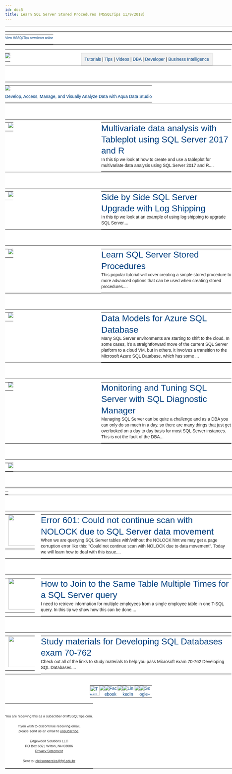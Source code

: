 ```yaml
---
id: doc5
title: Learn SQL Server Stored Procedures (MSSQLTips 11/9/2018)
---
```



<tbody><tr style="vertical-align:top;text-align:left;padding:0" align="left">
<td style="word-break:break-word;border-collapse:collapse!important;vertical-align:top;text-align:center;color:#222222;font-family:Helvetica,Arial,sans-serif;font-weight:normal;line-height:19px;font-size:14px;margin:0;padding:0" valign="top" align="center">
<center style="width:100%;min-width:745px">
<table style="border-spacing:0;border-collapse:collapse;vertical-align:top;text-align:inherit;width:745px;margin:0 auto;padding:0;background:#ffffff" bgcolor="#ffffff">
<tbody><tr style="vertical-align:top;text-align:left;padding:0" align="left">
<td style="word-break:break-word;border-collapse:collapse!important;vertical-align:top;text-align:left;color:#222222;font-family:Helvetica,Arial,sans-serif;font-weight:normal;line-height:19px;font-size:14px;margin:0;padding:0" valign="top" align="left">
<table style="border-spacing:0;border-collapse:collapse;vertical-align:top;text-align:left;width:100%;display:block;background:white;padding:0px" bgcolor="white">
<tbody><tr style="vertical-align:top;text-align:left;padding:0" align="left">
<td style="word-break:break-word;border-collapse:collapse!important;vertical-align:top;text-align:left;color:#222222;font-family:Helvetica,Arial,sans-serif;font-weight:normal;line-height:19px;font-size:14px;margin:0;padding:10px 0px 0px" valign="top" align="left">
<table style="border-spacing:0;border-collapse:collapse;vertical-align:top;text-align:left;width:745px;margin:0 auto;padding:0">
<tbody><tr style="vertical-align:top;text-align:left;padding:0" align="left">
<td style="text-align:center;word-break:break-word;border-collapse:collapse!important;vertical-align:top;color:#222222;font-family:Helvetica,Arial,sans-serif;font-weight:normal;line-height:19px;font-size:14px;margin:0;padding:0px 0px 10px" valign="top" align="center">
<small style="font-size:10px"><a href="https://www.mssqltips.com/tc.asp?n=3773&amp;u=184094&amp;l=https://www.mssqltips.com/newsletterarchive.asp?id=3773" style="color:#004080;text-decoration:none" target="_blank" data-saferedirecturl="https://www.google.com/url?hl=pt-BR&amp;q=https://www.mssqltips.com/tc.asp?n%3D3773%26u%3D184094%26l%3Dhttps://www.mssqltips.com/newsletterarchive.asp?id%3D3773&amp;source=gmail&amp;ust=1571154580897000&amp;usg=AFQjCNGk2LigSJ32hB-tZheUF0jvnqXSXg">View MSSQLTips newsletter online</a></small>
</td>
<td style="word-break:break-word;border-collapse:collapse!important;vertical-align:top;text-align:left;width:0px;color:#222222;font-family:Helvetica,Arial,sans-serif;font-weight:normal;line-height:19px;font-size:14px;margin:0;padding:0" valign="top" align="left"></td>
</tr>
</tbody></table>
</td>
</tr>
</tbody></table>
<table style="border-spacing:0;border-collapse:collapse;vertical-align:top;text-align:left;width:100%;display:block;background:white;padding:0px" bgcolor="white">
<tbody><tr style="vertical-align:top;text-align:left;padding:0" align="left">
<td style="word-break:break-word;border-collapse:collapse!important;vertical-align:top;text-align:left;color:#222222;font-family:Helvetica,Arial,sans-serif;font-weight:normal;line-height:19px;font-size:14px;margin:0;padding:10px 20px 0px 0px" valign="top" align="left">
<table style="border-spacing:0;border-collapse:collapse;vertical-align:top;text-align:left;width:225px;margin:0 auto;padding:0">
<tbody><tr style="vertical-align:top;text-align:left;padding:0" align="left">
<td style="word-break:break-word;border-collapse:collapse!important;vertical-align:top;text-align:left;color:#222222;font-family:Helvetica,Arial,sans-serif;font-weight:normal;line-height:19px;font-size:14px;margin:0;padding:0px 0px 10px" valign="top" align="left">
<a href="https://www.mssqltips.com/tc.asp?n=3773&amp;u=184094&amp;l=https://www.mssqltips.com" style="color:#004080;text-decoration:none" target="_blank" data-saferedirecturl="https://www.google.com/url?hl=pt-BR&amp;q=https://www.mssqltips.com/tc.asp?n%3D3773%26u%3D184094%26l%3Dhttps://www.mssqltips.com&amp;source=gmail&amp;ust=1571154580897000&amp;usg=AFQjCNF-8nRVkeGCjCJJJuNxDP25NHtYvg"><img src="https://ci6.googleusercontent.com/proxy/DT-YEvyEEyGy-4XS_12jRVo8a6oru9WvdMvbdVI9w68CraXwkyMlt0CAamzdQDhw28Z68fRF2ajWnP9gN3IG0EVc5s3zLP8I_TU=s0-d-e1-ft#https://www.mssqltips.com/images/poweredbyMSSQLTips.png" style="outline:none;text-decoration:none;width:auto;max-width:100%;clear:both;display:block;border:none"></a>
</td>
<td style="word-break:break-word;border-collapse:collapse!important;vertical-align:top;text-align:left;width:0px;color:#222222;font-family:Helvetica,Arial,sans-serif;font-weight:normal;line-height:19px;font-size:14px;margin:0;padding:0" valign="top" align="left"></td>
</tr>
</tbody></table>
</td>
<td style="word-break:break-word;border-collapse:collapse!important;vertical-align:top;text-align:left;color:#222222;font-family:Helvetica,Arial,sans-serif;font-weight:normal;line-height:19px;font-size:14px;margin:0;padding:10px 0px 0px" valign="top" align="left">
<table style="border-spacing:0;border-collapse:collapse;vertical-align:top;text-align:left;width:485px;margin:0 auto;padding:0">
<tbody><tr style="vertical-align:top;text-align:left;padding:0" align="left">
<td style="word-break:break-word;border-collapse:collapse!important;vertical-align:top;text-align:center;color:#222222;font-family:Helvetica,Arial,sans-serif;font-weight:normal;line-height:19px;font-size:14px;background:#f2f2f2;margin:0;padding:10px;border:1px solid #d9d9d9" valign="top" bgcolor="#f2f2f2" align="center">
<a href="https://www.mssqltips.com/tc.asp?n=3773&amp;u=184094&amp;l=https://www.mssqltips.com/sql-server-tutorials/" style="color:#004080;text-decoration:none" target="_blank" data-saferedirecturl="https://www.google.com/url?hl=pt-BR&amp;q=https://www.mssqltips.com/tc.asp?n%3D3773%26u%3D184094%26l%3Dhttps://www.mssqltips.com/sql-server-tutorials/&amp;source=gmail&amp;ust=1571154580897000&amp;usg=AFQjCNF9pEarQFuAqLvgAag7dFXMOcPJyg">Tutorials</a>
| <a href="https://www.mssqltips.com/tc.asp?n=3773&amp;u=184094&amp;l=https://www.mssqltips.com/sql-server-categories/" style="color:#004080;text-decoration:none" target="_blank" data-saferedirecturl="https://www.google.com/url?hl=pt-BR&amp;q=https://www.mssqltips.com/tc.asp?n%3D3773%26u%3D184094%26l%3Dhttps://www.mssqltips.com/sql-server-categories/&amp;source=gmail&amp;ust=1571154580897000&amp;usg=AFQjCNHfWSRwLXzm4yQKR-IjfLHJT4S8MA">Tips</a>
| <a href="https://www.mssqltips.com/tc.asp?n=3773&amp;u=184094&amp;l=https://www.mssqltips.com/sql-server-webcasts/" style="color:#004080;text-decoration:none" target="_blank" data-saferedirecturl="https://www.google.com/url?hl=pt-BR&amp;q=https://www.mssqltips.com/tc.asp?n%3D3773%26u%3D184094%26l%3Dhttps://www.mssqltips.com/sql-server-webcasts/&amp;source=gmail&amp;ust=1571154580897000&amp;usg=AFQjCNGFZyMA4ZbDfpZk8WcbRLuXHo66Pw">Videos</a>
| <a href="https://www.mssqltips.com/tc.asp?n=3773&amp;u=184094&amp;l=https://www.mssqltips.com/sql-server-dba-resources/" style="color:#004080;text-decoration:none" target="_blank" data-saferedirecturl="https://www.google.com/url?hl=pt-BR&amp;q=https://www.mssqltips.com/tc.asp?n%3D3773%26u%3D184094%26l%3Dhttps://www.mssqltips.com/sql-server-dba-resources/&amp;source=gmail&amp;ust=1571154580897000&amp;usg=AFQjCNFWS89eU3qCSMixPnDmDuyST_1G0g">DBA</a>
| <a href="https://www.mssqltips.com/tc.asp?n=3773&amp;u=184094&amp;l=https://www.mssqltips.com/sql-server-developer-resources/" style="color:#004080;text-decoration:none" target="_blank" data-saferedirecturl="https://www.google.com/url?hl=pt-BR&amp;q=https://www.mssqltips.com/tc.asp?n%3D3773%26u%3D184094%26l%3Dhttps://www.mssqltips.com/sql-server-developer-resources/&amp;source=gmail&amp;ust=1571154580897000&amp;usg=AFQjCNEjuR08sRVZFM3B3MSKWCIAoJcI0w">Developer</a>
| <a href="https://www.mssqltips.com/tc.asp?n=3773&amp;u=184094&amp;l=https://www.mssqltips.com/sql-server-business-intelligence-resources/" style="color:#004080;text-decoration:none" target="_blank" data-saferedirecturl="https://www.google.com/url?hl=pt-BR&amp;q=https://www.mssqltips.com/tc.asp?n%3D3773%26u%3D184094%26l%3Dhttps://www.mssqltips.com/sql-server-business-intelligence-resources/&amp;source=gmail&amp;ust=1571154580897000&amp;usg=AFQjCNG1FSpPsOLhRSSptOay_am-Ub-Tig">Business Intelligence</a>
</td>
<td style="word-break:break-word;border-collapse:collapse!important;vertical-align:top;text-align:left;width:0px;color:#222222;font-family:Helvetica,Arial,sans-serif;font-weight:normal;line-height:19px;font-size:14px;margin:0;padding:0" valign="top" align="left"></td>
</tr>
</tbody></table>
</td>
</tr>
</tbody></table>
<br>
<table style="border-spacing:0;border-collapse:collapse;vertical-align:top;text-align:center;width:100%;display:block;background:white;padding:0px" bgcolor="white">
<tbody><tr style="vertical-align:top;text-align:center;padding:0" align="center">
<td style="word-break:break-word;border-collapse:collapse!important;vertical-align:top;text-align:center;color:#222222;font-family:Helvetica,Arial,sans-serif;font-weight:normal;line-height:19px;font-size:14px;margin:0;padding:10px 0px 0px" valign="top" align="center">
<table style="border-spacing:0;border-collapse:collapse;vertical-align:top;text-align:center;width:745px;margin:0 auto;padding:0">
<tbody><tr style="vertical-align:top;text-align:center;padding:0" align="left">
<td colspan="2" style="word-break:break-word;border-collapse:collapse!important;vertical-align:top;text-align:center;color:#222222;font-family:Helvetica,Arial,sans-serif;font-weight:normal;line-height:19px;font-size:14px;margin:0;padding:0px 0px 10px" valign="top" align="center">
<a href="https://www.mssqltips.com/tc.asp?n=3773&amp;u=184094&amp;b=2002&amp;l=https://www.aquafold.com/aquadatastudio/trialregform?utm_source=mssqltips&amp;utm_medium=advertising" style="color:#004080;text-decoration:none" target="_blank" data-saferedirecturl="https://www.google.com/url?hl=pt-BR&amp;q=https://www.mssqltips.com/tc.asp?n%3D3773%26u%3D184094%26b%3D2002%26l%3Dhttps://www.aquafold.com/aquadatastudio/trialregform?utm_source%3Dmssqltips%26utm_medium%3Dadvertising&amp;source=gmail&amp;ust=1571154580897000&amp;usg=AFQjCNGEZspfd4DFw2eXAVk_923cz3KdhQ"><img src="https://ci3.googleusercontent.com/proxy/41FjRsKJDUGHuyd8hpJbaTOhBYUOvKIUrtQA7Mr-N0AhnVfpA4ufB06ddLFE_oBy2dr9qM6NOX1L8liZ8AtmD7nWxQYoG4IqJ-_3wwcFfOeTiLsk5LWBfeRO0xEYpIlvcBGUsAcnzQtZ3A=s0-d-e1-ft#https://www.mssqltips.com/absolutebm/banners/Idera-aquadatastudio-728x90-1-20180417.jpg" style="outline:none;text-decoration:none;width:auto;max-width:100%;clear:both;display:block;border:none"></a>
</td>
</tr>
<tr style="vertical-align:top;text-align:center;padding:0" align="center">
<td style="word-break:break-word;border-collapse:collapse!important;vertical-align:top;text-align:center;color:#222222;font-family:Helvetica,Arial,sans-serif;font-weight:normal;line-height:19px;font-size:14px;margin:0;padding:0px 0px 10px" valign="top" align="center">
<a href="https://www.mssqltips.com/tc.asp?n=3773&amp;u=184094&amp;b=2002&amp;l=https://www.aquafold.com/aquadatastudio/trialregform?utm_source=mssqltips&amp;utm_medium=advertising" style="color:#004080;text-decoration:none" target="_blank" data-saferedirecturl="https://www.google.com/url?hl=pt-BR&amp;q=https://www.mssqltips.com/tc.asp?n%3D3773%26u%3D184094%26b%3D2002%26l%3Dhttps://www.aquafold.com/aquadatastudio/trialregform?utm_source%3Dmssqltips%26utm_medium%3Dadvertising&amp;source=gmail&amp;ust=1571154580897000&amp;usg=AFQjCNGEZspfd4DFw2eXAVk_923cz3KdhQ">Develop, Access, Manage, and Visually Analyze Data with Aqua Data Studio</a>
</td>
<td style="word-break:break-word;border-collapse:collapse!important;vertical-align:top;text-align:center;width:0px;color:#222222;font-family:Helvetica,Arial,sans-serif;font-weight:normal;line-height:19px;font-size:14px;margin:0;padding:0" valign="top" align="center"></td>
</tr>
</tbody></table>
</td>
</tr>
</tbody></table>
<br>
<table style="border-spacing:0;border-collapse:collapse;vertical-align:top;text-align:left;width:100%;display:block;background:white;padding:0px" bgcolor="white"><tbody><tr style="vertical-align:top;text-align:left;padding:0" align="left"><td style="word-break:break-word;border-collapse:collapse!important;vertical-align:top;text-align:left;color:#222222;font-family:Helvetica,Arial,sans-serif;font-weight:normal;line-height:19px;font-size:14px;margin:0;padding:10px 20px 0px 0px" valign="top" align="left">
<table style="border-spacing:0;border-collapse:collapse;vertical-align:top;text-align:left;width:290px;margin:0 auto;padding:0"><tbody><tr style="vertical-align:top;text-align:left;padding:0" align="left"><td style="word-break:break-word;border-collapse:collapse!important;vertical-align:top;text-align:left;color:#222222;font-family:Helvetica,Arial,sans-serif;font-weight:normal;line-height:19px;font-size:14px;margin:0;padding:0px 0px 10px 10px" valign="top" align="left">
<a href="https://www.mssqltips.com/tc.asp?n=3773&amp;u=184094&amp;l=https://www.mssqltips.com/sqlservertip/5778/multivariate-data-analysis-with-tableplot-using-sql-server-2017-and-r/?utm_source=dailynewsletter&amp;utm_medium=email&amp;utm_content=image&amp;utm_campaign=20181109" style="color:#004080;text-decoration:none" target="_blank" data-saferedirecturl="https://www.google.com/url?hl=pt-BR&amp;q=https://www.mssqltips.com/tc.asp?n%3D3773%26u%3D184094%26l%3Dhttps://www.mssqltips.com/sqlservertip/5778/multivariate-data-analysis-with-tableplot-using-sql-server-2017-and-r/?utm_source%3Ddailynewsletter%26utm_medium%3Demail%26utm_content%3Dimage%26utm_campaign%3D20181109&amp;source=gmail&amp;ust=1571154580897000&amp;usg=AFQjCNHaWedkYml2xk3fe712CDU6aZVAlQ">
<img src="https://ci5.googleusercontent.com/proxy/_AXB2DILAPvlW-B8EZewFmxcZgv09p52ck8k8-enbMZyb0sOHskO7_iUmD363zpS7DUxVvMyqrKCHQq6wmVKVHuyghfak-H_GyJFsE04iNEBsGBCdcrx=s0-d-e1-ft#https://www.mssqltips.com/images_newsletter/5778_NewsletterImage.PNG" style="outline:none;text-decoration:none;width:auto;max-width:100%;clear:both;display:block;border:none"></a>
</td>
<td style="word-break:break-word;border-collapse:collapse!important;vertical-align:top;text-align:left;width:0px;color:#222222;font-family:Helvetica,Arial,sans-serif;font-weight:normal;line-height:19px;font-size:14px;margin:0;padding:0" valign="top" align="left"></td>
</tr></tbody></table></td>
<td style="word-break:break-word;border-collapse:collapse!important;vertical-align:top;text-align:left;color:#222222;font-family:Helvetica,Arial,sans-serif;font-weight:normal;line-height:19px;font-size:14px;margin:0;padding:10px 0px 0px" valign="top" align="left">
<table style="border-spacing:0;border-collapse:collapse;vertical-align:top;text-align:left;width:420px;margin:0 auto;padding:0"><tbody><tr style="vertical-align:top;text-align:left;padding:0" align="left"><td style="word-break:break-word;border-collapse:collapse!important;vertical-align:top;text-align:left;color:#222222;font-family:Helvetica,Arial,sans-serif;font-weight:normal;line-height:19px;font-size:14px;margin:0;padding:0px 0px 10px" valign="top" align="left">
<h4 style="color:#222222;font-family:Helvetica,Arial,sans-serif;font-weight:normal;text-align:left;line-height:1.3;word-break:normal;font-size:28px;margin:0;padding:0" align="left"><a href="https://www.mssqltips.com/tc.asp?n=3773&amp;u=184094&amp;l=https://www.mssqltips.com/sqlservertip/5778/multivariate-data-analysis-with-tableplot-using-sql-server-2017-and-r/?utm_source=dailynewsletter&amp;utm_medium=email&amp;utm_content=headline&amp;utm_campaign=20181109" style="color:#004080;text-decoration:none" target="_blank" data-saferedirecturl="https://www.google.com/url?hl=pt-BR&amp;q=https://www.mssqltips.com/tc.asp?n%3D3773%26u%3D184094%26l%3Dhttps://www.mssqltips.com/sqlservertip/5778/multivariate-data-analysis-with-tableplot-using-sql-server-2017-and-r/?utm_source%3Ddailynewsletter%26utm_medium%3Demail%26utm_content%3Dheadline%26utm_campaign%3D20181109&amp;source=gmail&amp;ust=1571154580897000&amp;usg=AFQjCNFMpihdN3AX3wWGRsnDYMq-mhoTPA">
Multivariate data analysis with Tableplot using SQL Server 2017 and R</a></h4>
In this tip we look at how to create and use a tableplot for multivariate data analysis using SQL Server 2017 and R....
</td>
<td style="word-break:break-word;border-collapse:collapse!important;vertical-align:top;text-align:left;width:0px;color:#222222;font-family:Helvetica,Arial,sans-serif;font-weight:normal;line-height:19px;font-size:14px;margin:0;padding:0" valign="top" align="left"></td>
</tr></tbody></table></td>
</tr></tbody></table><br>
<table style="border-spacing:0;border-collapse:collapse;vertical-align:top;text-align:left;width:100%;display:block;background:white;padding:0px" bgcolor="white"><tbody><tr style="vertical-align:top;text-align:left;padding:0" align="left"><td style="word-break:break-word;border-collapse:collapse!important;vertical-align:top;text-align:left;color:#222222;font-family:Helvetica,Arial,sans-serif;font-weight:normal;line-height:19px;font-size:14px;margin:0;padding:10px 20px 0px 0px" valign="top" align="left">
<table style="border-spacing:0;border-collapse:collapse;vertical-align:top;text-align:left;width:290px;margin:0 auto;padding:0"><tbody><tr style="vertical-align:top;text-align:left;padding:0" align="left"><td style="word-break:break-word;border-collapse:collapse!important;vertical-align:top;text-align:left;color:#222222;font-family:Helvetica,Arial,sans-serif;font-weight:normal;line-height:19px;font-size:14px;margin:0;padding:0px 0px 10px 10px" valign="top" align="left">
<a href="https://www.mssqltips.com/tc.asp?n=3773&amp;u=184094&amp;l=https://www.mssqltips.com/sqlservertip/5669/side-by-side-sql-server-upgrade-with-log-shipping/?utm_source=dailynewsletter&amp;utm_medium=email&amp;utm_content=image&amp;utm_campaign=20181109" style="color:#004080;text-decoration:none" target="_blank" data-saferedirecturl="https://www.google.com/url?hl=pt-BR&amp;q=https://www.mssqltips.com/tc.asp?n%3D3773%26u%3D184094%26l%3Dhttps://www.mssqltips.com/sqlservertip/5669/side-by-side-sql-server-upgrade-with-log-shipping/?utm_source%3Ddailynewsletter%26utm_medium%3Demail%26utm_content%3Dimage%26utm_campaign%3D20181109&amp;source=gmail&amp;ust=1571154580897000&amp;usg=AFQjCNHAkx86ThnZJzq3AKtgCPiNUUXqWw">
<img src="https://ci6.googleusercontent.com/proxy/-E5KTwGIbHI7WWGOACvpUDb1UFhUdAfvc7oIRk25Moz2WS3kL9qPl7ojxjrSuyBdtLrxmXHzYRUcg1LHly5ff4HkM9j-COxBCvJzPTWf7ZfYFlMqUjP6=s0-d-e1-ft#https://www.mssqltips.com/images_newsletter/5669_NewsletterImage.PNG" style="outline:none;text-decoration:none;width:auto;max-width:100%;clear:both;display:block;border:none"></a>
</td>
<td style="word-break:break-word;border-collapse:collapse!important;vertical-align:top;text-align:left;width:0px;color:#222222;font-family:Helvetica,Arial,sans-serif;font-weight:normal;line-height:19px;font-size:14px;margin:0;padding:0" valign="top" align="left"></td>
</tr></tbody></table></td>
<td style="word-break:break-word;border-collapse:collapse!important;vertical-align:top;text-align:left;color:#222222;font-family:Helvetica,Arial,sans-serif;font-weight:normal;line-height:19px;font-size:14px;margin:0;padding:10px 0px 0px" valign="top" align="left">
<table style="border-spacing:0;border-collapse:collapse;vertical-align:top;text-align:left;width:420px;margin:0 auto;padding:0"><tbody><tr style="vertical-align:top;text-align:left;padding:0" align="left"><td style="word-break:break-word;border-collapse:collapse!important;vertical-align:top;text-align:left;color:#222222;font-family:Helvetica,Arial,sans-serif;font-weight:normal;line-height:19px;font-size:14px;margin:0;padding:0px 0px 10px" valign="top" align="left">
<h4 style="color:#222222;font-family:Helvetica,Arial,sans-serif;font-weight:normal;text-align:left;line-height:1.3;word-break:normal;font-size:28px;margin:0;padding:0" align="left"><a href="https://www.mssqltips.com/tc.asp?n=3773&amp;u=184094&amp;l=https://www.mssqltips.com/sqlservertip/5669/side-by-side-sql-server-upgrade-with-log-shipping/?utm_source=dailynewsletter&amp;utm_medium=email&amp;utm_content=headline&amp;utm_campaign=20181109" style="color:#004080;text-decoration:none" target="_blank" data-saferedirecturl="https://www.google.com/url?hl=pt-BR&amp;q=https://www.mssqltips.com/tc.asp?n%3D3773%26u%3D184094%26l%3Dhttps://www.mssqltips.com/sqlservertip/5669/side-by-side-sql-server-upgrade-with-log-shipping/?utm_source%3Ddailynewsletter%26utm_medium%3Demail%26utm_content%3Dheadline%26utm_campaign%3D20181109&amp;source=gmail&amp;ust=1571154580897000&amp;usg=AFQjCNHS70ehyECOf7LsSE1iCm3eVkdE4g">
Side by Side SQL Server Upgrade with Log Shipping</a></h4>
In this tip we look at an example of using log shipping to upgrade SQL Server....
</td>
<td style="word-break:break-word;border-collapse:collapse!important;vertical-align:top;text-align:left;width:0px;color:#222222;font-family:Helvetica,Arial,sans-serif;font-weight:normal;line-height:19px;font-size:14px;margin:0;padding:0" valign="top" align="left"></td>
</tr></tbody></table></td>
</tr></tbody></table><br>
<table style="border-spacing:0;border-collapse:collapse;vertical-align:top;text-align:left;width:100%;display:block;background:white;padding:0px" bgcolor="white"><tbody><tr style="vertical-align:top;text-align:left;padding:0" align="left"><td style="word-break:break-word;border-collapse:collapse!important;vertical-align:top;text-align:left;color:#222222;font-family:Helvetica,Arial,sans-serif;font-weight:normal;line-height:19px;font-size:14px;margin:0;padding:10px 20px 0px 0px" valign="top" align="left">
<table style="border-spacing:0;border-collapse:collapse;vertical-align:top;text-align:left;width:290px;margin:0 auto;padding:0"><tbody><tr style="vertical-align:top;text-align:left;padding:0" align="left"><td style="word-break:break-word;border-collapse:collapse!important;vertical-align:top;text-align:left;color:#222222;font-family:Helvetica,Arial,sans-serif;font-weight:normal;line-height:19px;font-size:14px;margin:0;padding:0px 0px 10px 10px" valign="top" align="left">
<a href="https://www.mssqltips.com/tc.asp?n=3773&amp;u=184094&amp;l=http://www.mssqltips.com/sqlservertutorial/168/different-options-for-creating-sql-server-stored-procedures/" style="color:#004080;text-decoration:none" target="_blank" data-saferedirecturl="https://www.google.com/url?hl=pt-BR&amp;q=https://www.mssqltips.com/tc.asp?n%3D3773%26u%3D184094%26l%3Dhttp://www.mssqltips.com/sqlservertutorial/168/different-options-for-creating-sql-server-stored-procedures/&amp;source=gmail&amp;ust=1571154580897000&amp;usg=AFQjCNFO919-YB8Ip8dgqHKjCmn6naH_HA">
<img src="https://ci3.googleusercontent.com/proxy/6NDw0EU1Lgj-OZvZGhjcXzU5MRu_VnU5_AAThj_IqBv5XIZfEOYMOsuaTVJTkRAZSNl3eVjGxfKeCrRLwLbw521ZTMpLtsOCfW0S3OBQ_iazqGC5=s0-d-e1-ft#https://www.mssqltips.com/images_tutorials/3900_TutorialImage.png" style="outline:none;text-decoration:none;width:auto;max-width:100%;clear:both;display:block;border:none"></a>
</td>
<td style="word-break:break-word;border-collapse:collapse!important;vertical-align:top;text-align:left;width:0px;color:#222222;font-family:Helvetica,Arial,sans-serif;font-weight:normal;line-height:19px;font-size:14px;margin:0;padding:0" valign="top" align="left"></td>
</tr></tbody></table></td>
<td style="word-break:break-word;border-collapse:collapse!important;vertical-align:top;text-align:left;color:#222222;font-family:Helvetica,Arial,sans-serif;font-weight:normal;line-height:19px;font-size:14px;margin:0;padding:10px 0px 0px" valign="top" align="left">
<table style="border-spacing:0;border-collapse:collapse;vertical-align:top;text-align:left;width:420px;margin:0 auto;padding:0"><tbody><tr style="vertical-align:top;text-align:left;padding:0" align="left"><td style="word-break:break-word;border-collapse:collapse!important;vertical-align:top;text-align:left;color:#222222;font-family:Helvetica,Arial,sans-serif;font-weight:normal;line-height:19px;font-size:14px;margin:0;padding:0px 0px 10px" valign="top" align="left">
<h4 style="color:#222222;font-family:Helvetica,Arial,sans-serif;font-weight:normal;text-align:left;line-height:1.3;word-break:normal;font-size:28px;margin:0;padding:0" align="left"><a href="https://www.mssqltips.com/tc.asp?n=3773&amp;u=184094&amp;l=http://www.mssqltips.com/sqlservertutorial/168/different-options-for-creating-sql-server-stored-procedures/" style="color:#004080;text-decoration:none" target="_blank" data-saferedirecturl="https://www.google.com/url?hl=pt-BR&amp;q=https://www.mssqltips.com/tc.asp?n%3D3773%26u%3D184094%26l%3Dhttp://www.mssqltips.com/sqlservertutorial/168/different-options-for-creating-sql-server-stored-procedures/&amp;source=gmail&amp;ust=1571154580898000&amp;usg=AFQjCNGsvwMq5LjAb04a2V0CLdvhZY40rQ">
Learn SQL Server Stored Procedures</a></h4>
This popular tutorial will cover creating a simple stored procedure to more advanced options that can be used when creating stored procedures....
</td>
<td style="word-break:break-word;border-collapse:collapse!important;vertical-align:top;text-align:left;width:0px;color:#222222;font-family:Helvetica,Arial,sans-serif;font-weight:normal;line-height:19px;font-size:14px;margin:0;padding:0" valign="top" align="left"></td>
</tr></tbody></table></td>
</tr></tbody></table><br>
<table style="border-spacing:0;border-collapse:collapse;vertical-align:top;text-align:left;width:100%;display:block;background:white;padding:0px" bgcolor="white"><tbody><tr style="vertical-align:top;text-align:left;padding:0" align="left"><td style="word-break:break-word;border-collapse:collapse!important;vertical-align:top;text-align:left;color:#222222;font-family:Helvetica,Arial,sans-serif;font-weight:normal;line-height:19px;font-size:14px;margin:0;padding:10px 20px 0px 0px" valign="top" align="left">
<table style="border-spacing:0;border-collapse:collapse;vertical-align:top;text-align:left;width:290px;margin:0 auto;padding:0"><tbody><tr style="vertical-align:top;text-align:left;padding:0" align="left"><td style="word-break:break-word;border-collapse:collapse!important;vertical-align:top;text-align:left;color:#222222;font-family:Helvetica,Arial,sans-serif;font-weight:normal;line-height:19px;font-size:14px;margin:0;padding:0px 0px 10px 10px" valign="top" align="left">
<a href="https://www.mssqltips.com/tc.asp?n=3773&amp;u=184094&amp;l=https://www.mssqltips.com/webcastSignupPage.asp?id=733&amp;src=MSSQLTipsNL20181109" style="color:#004080;text-decoration:none" target="_blank" data-saferedirecturl="https://www.google.com/url?hl=pt-BR&amp;q=https://www.mssqltips.com/tc.asp?n%3D3773%26u%3D184094%26l%3Dhttps://www.mssqltips.com/webcastSignupPage.asp?id%3D733%26src%3DMSSQLTipsNL20181109&amp;source=gmail&amp;ust=1571154580898000&amp;usg=AFQjCNE1pyhw-QNy9FlIGYj6H_5oCUgbCg">
<img src="https://ci3.googleusercontent.com/proxy/9A5OsKGHFnpdMI_VeI9rVStbsi3LbKtEBs71s2AtsxbAqdkrgATQCXMgjZjZodMS_FElhtgSXVPY_8fNwjoT2nzmWP9EecSex7WFulG-P1Y=s0-d-e1-ft#https://www.mssqltips.com/images_webcast/733_WebcastImage.png" style="outline:none;text-decoration:none;width:auto;max-width:100%;clear:both;display:block;border:none"></a>
</td>
<td style="word-break:break-word;border-collapse:collapse!important;vertical-align:top;text-align:left;width:0px;color:#222222;font-family:Helvetica,Arial,sans-serif;font-weight:normal;line-height:19px;font-size:14px;margin:0;padding:0" valign="top" align="left"></td>
</tr></tbody></table></td>
<td style="word-break:break-word;border-collapse:collapse!important;vertical-align:top;text-align:left;color:#222222;font-family:Helvetica,Arial,sans-serif;font-weight:normal;line-height:19px;font-size:14px;margin:0;padding:10px 0px 0px" valign="top" align="left">
<table style="border-spacing:0;border-collapse:collapse;vertical-align:top;text-align:left;width:420px;margin:0 auto;padding:0"><tbody><tr style="vertical-align:top;text-align:left;padding:0" align="left"><td style="word-break:break-word;border-collapse:collapse!important;vertical-align:top;text-align:left;color:#222222;font-family:Helvetica,Arial,sans-serif;font-weight:normal;line-height:19px;font-size:14px;margin:0;padding:0px 0px 10px" valign="top" align="left">
<h4 style="color:#222222;font-family:Helvetica,Arial,sans-serif;font-weight:normal;text-align:left;line-height:1.3;word-break:normal;font-size:28px;margin:0;padding:0" align="left"><a href="https://www.mssqltips.com/tc.asp?n=3773&amp;u=184094&amp;l=https://www.mssqltips.com/webcastSignupPage.asp?id=733&amp;src=MSSQLTipsNL20181109" style="color:#004080;text-decoration:none" target="_blank" data-saferedirecturl="https://www.google.com/url?hl=pt-BR&amp;q=https://www.mssqltips.com/tc.asp?n%3D3773%26u%3D184094%26l%3Dhttps://www.mssqltips.com/webcastSignupPage.asp?id%3D733%26src%3DMSSQLTipsNL20181109&amp;source=gmail&amp;ust=1571154580898000&amp;usg=AFQjCNE1pyhw-QNy9FlIGYj6H_5oCUgbCg">
Data Models for Azure SQL Database</a></h4>
Many SQL Server environments are starting to shift to the cloud. In some cases, it’s a straightforward move of the current SQL Server platform to a cloud VM, but in others, it involves a transition to the Microsoft Azure SQL Database, which has some ...
</td>
<td style="word-break:break-word;border-collapse:collapse!important;vertical-align:top;text-align:left;width:0px;color:#222222;font-family:Helvetica,Arial,sans-serif;font-weight:normal;line-height:19px;font-size:14px;margin:0;padding:0" valign="top" align="left"></td>
</tr></tbody></table></td>
</tr></tbody></table><br>
<table style="border-spacing:0;border-collapse:collapse;vertical-align:top;text-align:left;width:100%;display:block;background:white;padding:0px" bgcolor="white"><tbody><tr style="vertical-align:top;text-align:left;padding:0" align="left"><td style="word-break:break-word;border-collapse:collapse!important;vertical-align:top;text-align:left;color:#222222;font-family:Helvetica,Arial,sans-serif;font-weight:normal;line-height:19px;font-size:14px;margin:0;padding:10px 20px 0px 0px" valign="top" align="left">
<table style="border-spacing:0;border-collapse:collapse;vertical-align:top;text-align:left;width:290px;margin:0 auto;padding:0"><tbody><tr style="vertical-align:top;text-align:left;padding:0" align="left"><td style="word-break:break-word;border-collapse:collapse!important;vertical-align:top;text-align:left;color:#222222;font-family:Helvetica,Arial,sans-serif;font-weight:normal;line-height:19px;font-size:14px;margin:0;padding:0px 0px 10px 10px" valign="top" align="left">
<a href="https://www.mssqltips.com/tc.asp?n=3773&amp;u=184094&amp;l=https://www.mssqltips.com/sqlservertip/3486/monitoring-and-tuning-sql-server-with-sql-diagnostic-manager/" style="color:#004080;text-decoration:none" target="_blank" data-saferedirecturl="https://www.google.com/url?hl=pt-BR&amp;q=https://www.mssqltips.com/tc.asp?n%3D3773%26u%3D184094%26l%3Dhttps://www.mssqltips.com/sqlservertip/3486/monitoring-and-tuning-sql-server-with-sql-diagnostic-manager/&amp;source=gmail&amp;ust=1571154580898000&amp;usg=AFQjCNFaDRRmCx_VoP7xK6lbBvWaSznZXQ">
<img src="https://ci3.googleusercontent.com/proxy/L3OGa6hmYy7D8QGHnlRmmiK4zSK2UH-SoM3EZ3sZAPAC2qGztP4Ty1gGGwFfhb9Rp6Qv0Cp325i7lJOIePoDsFQk0j9vSpZ3cYFct-bRhyNEJJDv1sQ6=s0-d-e1-ft#https://www.mssqltips.com/images_newsletter/3486_NewsletterImage.png" style="outline:none;text-decoration:none;width:auto;max-width:100%;clear:both;display:block;border:none"></a>
</td>
<td style="word-break:break-word;border-collapse:collapse!important;vertical-align:top;text-align:left;width:0px;color:#222222;font-family:Helvetica,Arial,sans-serif;font-weight:normal;line-height:19px;font-size:14px;margin:0;padding:0" valign="top" align="left"></td>
</tr></tbody></table></td>
<td style="word-break:break-word;border-collapse:collapse!important;vertical-align:top;text-align:left;color:#222222;font-family:Helvetica,Arial,sans-serif;font-weight:normal;line-height:19px;font-size:14px;margin:0;padding:10px 0px 0px" valign="top" align="left">
<table style="border-spacing:0;border-collapse:collapse;vertical-align:top;text-align:left;width:420px;margin:0 auto;padding:0"><tbody><tr style="vertical-align:top;text-align:left;padding:0" align="left"><td style="word-break:break-word;border-collapse:collapse!important;vertical-align:top;text-align:left;color:#222222;font-family:Helvetica,Arial,sans-serif;font-weight:normal;line-height:19px;font-size:14px;margin:0;padding:0px 0px 10px" valign="top" align="left">
<h4 style="color:#222222;font-family:Helvetica,Arial,sans-serif;font-weight:normal;text-align:left;line-height:1.3;word-break:normal;font-size:28px;margin:0;padding:0" align="left"><a href="https://www.mssqltips.com/tc.asp?n=3773&amp;u=184094&amp;l=https://www.mssqltips.com/sqlservertip/3486/monitoring-and-tuning-sql-server-with-sql-diagnostic-manager/" style="color:#004080;text-decoration:none" target="_blank" data-saferedirecturl="https://www.google.com/url?hl=pt-BR&amp;q=https://www.mssqltips.com/tc.asp?n%3D3773%26u%3D184094%26l%3Dhttps://www.mssqltips.com/sqlservertip/3486/monitoring-and-tuning-sql-server-with-sql-diagnostic-manager/&amp;source=gmail&amp;ust=1571154580898000&amp;usg=AFQjCNFaDRRmCx_VoP7xK6lbBvWaSznZXQ">
Monitoring and Tuning SQL Server with SQL Diagnostic Manager</a></h4>
Managing SQL Server can be quite a challenge and as a DBA you can only do so much in a day, so there are many things that just get overlooked on a day to day basis for most SQL Server instances. This is not the fault of the DBA...
</td>
<td style="word-break:break-word;border-collapse:collapse!important;vertical-align:top;text-align:left;width:0px;color:#222222;font-family:Helvetica,Arial,sans-serif;font-weight:normal;line-height:19px;font-size:14px;margin:0;padding:0" valign="top" align="left"></td>
</tr></tbody></table></td>
</tr></tbody></table><br>
<table style="border-spacing:0;border-collapse:collapse;vertical-align:top;text-align:center;width:100%;display:block;background:white;padding:0px" bgcolor="white">
<tbody><tr style="vertical-align:top;text-align:center;padding:0" align="center">
<td style="word-break:break-word;border-collapse:collapse!important;vertical-align:top;text-align:center;color:#222222;font-family:Helvetica,Arial,sans-serif;font-weight:normal;line-height:19px;font-size:14px;margin:0;padding:10px 0px 0px" valign="top" align="center">
<table style="border-spacing:0;border-collapse:collapse;vertical-align:top;text-align:center;width:745px;margin:0 auto;padding:0">
<tbody><tr style="vertical-align:top;text-align:center;padding:0" align="center">
<td style="word-break:break-word;border-collapse:collapse!important;vertical-align:top;text-align:center;color:#222222;font-family:Helvetica,Arial,sans-serif;font-weight:normal;line-height:19px;font-size:14px;margin:0;padding:0px 0px 10px 10px" valign="top" align="center">
<div align="center">
<a href="https://www.mssqltips.com/tc.asp?n=3773&amp;u=184094&amp;b=2003&amp;l=https://www.aquafold.com/aquadatastudio/trialregform?utm_source=mssqltips&amp;utm_medium=advertising" style="color:#004080;text-decoration:none" target="_blank" data-saferedirecturl="https://www.google.com/url?hl=pt-BR&amp;q=https://www.mssqltips.com/tc.asp?n%3D3773%26u%3D184094%26b%3D2003%26l%3Dhttps://www.aquafold.com/aquadatastudio/trialregform?utm_source%3Dmssqltips%26utm_medium%3Dadvertising&amp;source=gmail&amp;ust=1571154580898000&amp;usg=AFQjCNG1JvqV0UFvGliujItviAZUc_wOcg">
<img src="https://ci5.googleusercontent.com/proxy/8yJ-ZFfbq9fOwaF9bbgV4NUhGFaL8Ok6L1RiImjKmRauEEy9b19dB-_WD4TuDN7UMBwzRI-k9IyvjaMk0qwF13H5ZgipxsssASegaclzkKqQ4-qqo1ZpGGjfRi7RpURdsLYNeDKVNxGp=s0-d-e1-ft#https://www.mssqltips.com/absolutebm/banners/Idera-aquadatastudio-500x500-20180417.jpg" style="outline:none;text-decoration:none;width:auto;max-width:100%;clear:both;display:block;border:none" border="0"></a>
</div>
</td>
</tr>
</tbody></table>
</td>
</tr>
</tbody></table>
<br>
<table style="border-spacing:0;border-collapse:collapse;vertical-align:top;text-align:left;width:100%;display:block;background:white;padding:0px" bgcolor="white">
<tbody><tr style="vertical-align:top;text-align:left;padding:0" align="left">
<td style="word-break:break-word;border-collapse:collapse!important;vertical-align:top;text-align:left;color:#222222;font-family:Helvetica,Arial,sans-serif;font-weight:normal;line-height:19px;font-size:14px;margin:0;padding:10px 0px 0px" valign="top" align="left">
<table style="border-spacing:0;border-collapse:collapse;vertical-align:top;text-align:left;width:745px;margin:0 auto;padding:0">
<tbody><tr style="vertical-align:top;text-align:left;padding:0" align="left">
<td style="word-break:break-word;border-collapse:collapse!important;vertical-align:top;text-align:left;color:#222222;font-family:Helvetica,Arial,sans-serif;font-weight:normal;line-height:19px;font-size:14px;margin:0;padding:0px 0px 10px 10px" valign="top" align="left">
</td>
</tr>
</tbody></table>
</td>
</tr>
</tbody></table>
<br>
<table style="border-spacing:0;border-collapse:collapse;vertical-align:top;text-align:left;width:100%;display:block;background:white;padding:0px" bgcolor="white"><tbody><tr style="vertical-align:top;text-align:left;padding:0" align="left"><td style="word-break:break-word;border-collapse:collapse!important;vertical-align:top;text-align:left;color:#222222;font-family:Helvetica,Arial,sans-serif;font-weight:normal;line-height:19px;font-size:14px;margin:0;padding:10px 20px 0px 0px" valign="top" align="left">
<table style="border-spacing:0;border-collapse:collapse;vertical-align:top;text-align:left;width:95px;margin:0 auto;padding:0"><tbody><tr style="vertical-align:top;text-align:left;padding:0" align="left"><td style="word-break:break-word;border-collapse:collapse!important;vertical-align:top;text-align:left;color:#222222;font-family:Helvetica,Arial,sans-serif;font-weight:normal;line-height:19px;font-size:14px;margin:0;padding:0px 0px 10px 10px" valign="top" align="left">
<a href="https://www.mssqltips.com/tc.asp?n=3773&amp;u=184094&amp;l=https://www.mssqltips.com/sqlservertip/3289/error-601-could-not-continue-scan-with-nolock-due-to-sql-server-data-movement/?utm_source=dailynewsletter&amp;utm_medium=email&amp;utm_content=image&amp;utm_campaign=20181109" style="color:#004080;text-decoration:none" target="_blank" data-saferedirecturl="https://www.google.com/url?hl=pt-BR&amp;q=https://www.mssqltips.com/tc.asp?n%3D3773%26u%3D184094%26l%3Dhttps://www.mssqltips.com/sqlservertip/3289/error-601-could-not-continue-scan-with-nolock-due-to-sql-server-data-movement/?utm_source%3Ddailynewsletter%26utm_medium%3Demail%26utm_content%3Dimage%26utm_campaign%3D20181109&amp;source=gmail&amp;ust=1571154580898000&amp;usg=AFQjCNE0_vkFeB3CdOFwbrMzrv5tIHpuXQ">
<img src="https://ci5.googleusercontent.com/proxy/tEvshhNV7pXpv-CL2ileliwaJ5YluvzCLaLj51UHb3htIdyw8SbJpC0Qc0T9jpm_7ynGqsSg0cfrUVvXAcj6mdFF=s0-d-e1-ft#https://www.mssqltips.com/images/PercyReyes.jpg" style="outline:none;text-decoration:none;width:auto;max-width:100%;clear:both;display:block;border:none" width="66" height="100"></a>
</td>
<td style="word-break:break-word;border-collapse:collapse!important;vertical-align:top;text-align:left;width:0px;color:#222222;font-family:Helvetica,Arial,sans-serif;font-weight:normal;line-height:19px;font-size:14px;margin:0;padding:0" valign="top" align="left"></td>
</tr></tbody></table></td>
<td style="word-break:break-word;border-collapse:collapse!important;vertical-align:top;text-align:left;color:#222222;font-family:Helvetica,Arial,sans-serif;font-weight:normal;line-height:19px;font-size:14px;margin:0;padding:10px 0px 0px" valign="top" align="left">
<table style="border-spacing:0;border-collapse:collapse;vertical-align:top;text-align:left;width:615px;margin:0 auto;padding:0"><tbody><tr style="vertical-align:top;text-align:left;padding:0" align="left"><td style="word-break:break-word;border-collapse:collapse!important;vertical-align:top;text-align:left;color:#222222;font-family:Helvetica,Arial,sans-serif;font-weight:normal;line-height:19px;font-size:14px;margin:0;padding:0px 0px 10px" valign="top" align="left">
<h4 style="color:#222222;font-family:Helvetica,Arial,sans-serif;font-weight:normal;text-align:left;line-height:1.3;word-break:normal;font-size:28px;margin:0;padding:0" align="left"><a href="https://www.mssqltips.com/tc.asp?n=3773&amp;u=184094&amp;l=https://www.mssqltips.com/sqlservertip/3289/error-601-could-not-continue-scan-with-nolock-due-to-sql-server-data-movement/?utm_source=dailynewsletter&amp;utm_medium=email&amp;utm_content=headline&amp;utm_campaign=20181109" style="color:#004080;text-decoration:none" target="_blank" data-saferedirecturl="https://www.google.com/url?hl=pt-BR&amp;q=https://www.mssqltips.com/tc.asp?n%3D3773%26u%3D184094%26l%3Dhttps://www.mssqltips.com/sqlservertip/3289/error-601-could-not-continue-scan-with-nolock-due-to-sql-server-data-movement/?utm_source%3Ddailynewsletter%26utm_medium%3Demail%26utm_content%3Dheadline%26utm_campaign%3D20181109&amp;source=gmail&amp;ust=1571154580898000&amp;usg=AFQjCNHlkCAfdwJNYxL5jLRe0WVoVSV7zA">
Error 601: Could not continue scan with NOLOCK due to SQL Server data movement</a></h4>
When we are querying SQL Server tables with/without the NOLOCK hint we may get a page corruption error like this: "Could not continue scan with NOLOCK due to data movement". Today we will learn how to deal with this issue....
</td>
<td style="word-break:break-word;border-collapse:collapse!important;vertical-align:top;text-align:left;width:0px;color:#222222;font-family:Helvetica,Arial,sans-serif;font-weight:normal;line-height:19px;font-size:14px;margin:0;padding:0" valign="top" align="left"></td>
</tr></tbody></table></td>
</tr></tbody></table><br>
<table style="border-spacing:0;border-collapse:collapse;vertical-align:top;text-align:left;width:100%;display:block;background:white;padding:0px" bgcolor="white"><tbody><tr style="vertical-align:top;text-align:left;padding:0" align="left"><td style="word-break:break-word;border-collapse:collapse!important;vertical-align:top;text-align:left;color:#222222;font-family:Helvetica,Arial,sans-serif;font-weight:normal;line-height:19px;font-size:14px;margin:0;padding:10px 20px 0px 0px" valign="top" align="left">
<table style="border-spacing:0;border-collapse:collapse;vertical-align:top;text-align:left;width:95px;margin:0 auto;padding:0"><tbody><tr style="vertical-align:top;text-align:left;padding:0" align="left"><td style="word-break:break-word;border-collapse:collapse!important;vertical-align:top;text-align:left;color:#222222;font-family:Helvetica,Arial,sans-serif;font-weight:normal;line-height:19px;font-size:14px;margin:0;padding:0px 0px 10px 10px" valign="top" align="left">
<a href="https://www.mssqltips.com/tc.asp?n=3773&amp;u=184094&amp;l=https://www.mssqltips.com/sqlservertip/3528/how-to-join-to-the-same-table-multiple-times-for-a-sql-server-query/?utm_source=dailynewsletter&amp;utm_medium=email&amp;utm_content=image&amp;utm_campaign=20181109" style="color:#004080;text-decoration:none" target="_blank" data-saferedirecturl="https://www.google.com/url?hl=pt-BR&amp;q=https://www.mssqltips.com/tc.asp?n%3D3773%26u%3D184094%26l%3Dhttps://www.mssqltips.com/sqlservertip/3528/how-to-join-to-the-same-table-multiple-times-for-a-sql-server-query/?utm_source%3Ddailynewsletter%26utm_medium%3Demail%26utm_content%3Dimage%26utm_campaign%3D20181109&amp;source=gmail&amp;ust=1571154580898000&amp;usg=AFQjCNHTv5NLUB2Joslbv346Kzgw1Ie9Jg">
<img src="https://ci4.googleusercontent.com/proxy/EVa4zSAt2vmmsiLSB4yfaFIcZQHOit2NM07xFD0QPjTtbaJQ74s7AJvSphsk4riG5d0YVlwzfnZVl1eclC5yRsN1Mn8=s0-d-e1-ft#https://www.mssqltips.com/images/DallasSnider.jpg" style="outline:none;text-decoration:none;width:auto;max-width:100%;clear:both;display:block;border:none" width="66" height="100"></a>
</td>
<td style="word-break:break-word;border-collapse:collapse!important;vertical-align:top;text-align:left;width:0px;color:#222222;font-family:Helvetica,Arial,sans-serif;font-weight:normal;line-height:19px;font-size:14px;margin:0;padding:0" valign="top" align="left"></td>
</tr></tbody></table></td>
<td style="word-break:break-word;border-collapse:collapse!important;vertical-align:top;text-align:left;color:#222222;font-family:Helvetica,Arial,sans-serif;font-weight:normal;line-height:19px;font-size:14px;margin:0;padding:10px 0px 0px" valign="top" align="left">
<table style="border-spacing:0;border-collapse:collapse;vertical-align:top;text-align:left;width:615px;margin:0 auto;padding:0"><tbody><tr style="vertical-align:top;text-align:left;padding:0" align="left"><td style="word-break:break-word;border-collapse:collapse!important;vertical-align:top;text-align:left;color:#222222;font-family:Helvetica,Arial,sans-serif;font-weight:normal;line-height:19px;font-size:14px;margin:0;padding:0px 0px 10px" valign="top" align="left">
<h4 style="color:#222222;font-family:Helvetica,Arial,sans-serif;font-weight:normal;text-align:left;line-height:1.3;word-break:normal;font-size:28px;margin:0;padding:0" align="left"><a href="https://www.mssqltips.com/tc.asp?n=3773&amp;u=184094&amp;l=https://www.mssqltips.com/sqlservertip/3528/how-to-join-to-the-same-table-multiple-times-for-a-sql-server-query/?utm_source=dailynewsletter&amp;utm_medium=email&amp;utm_content=headline&amp;utm_campaign=20181109" style="color:#004080;text-decoration:none" target="_blank" data-saferedirecturl="https://www.google.com/url?hl=pt-BR&amp;q=https://www.mssqltips.com/tc.asp?n%3D3773%26u%3D184094%26l%3Dhttps://www.mssqltips.com/sqlservertip/3528/how-to-join-to-the-same-table-multiple-times-for-a-sql-server-query/?utm_source%3Ddailynewsletter%26utm_medium%3Demail%26utm_content%3Dheadline%26utm_campaign%3D20181109&amp;source=gmail&amp;ust=1571154580898000&amp;usg=AFQjCNF5PPYDVJ96oqdqsH9dtFzNTOov3A">
How to Join to the Same Table Multiple Times for a SQL Server query</a></h4>
I need to retrieve information for multiple employees from a single employee table in one T-SQL query. In this tip we show how this can be done....
</td>
<td style="word-break:break-word;border-collapse:collapse!important;vertical-align:top;text-align:left;width:0px;color:#222222;font-family:Helvetica,Arial,sans-serif;font-weight:normal;line-height:19px;font-size:14px;margin:0;padding:0" valign="top" align="left"></td>
</tr></tbody></table></td>
</tr></tbody></table><br>
<table style="border-spacing:0;border-collapse:collapse;vertical-align:top;text-align:left;width:100%;display:block;background:white;padding:0px" bgcolor="white"><tbody><tr style="vertical-align:top;text-align:left;padding:0" align="left"><td style="word-break:break-word;border-collapse:collapse!important;vertical-align:top;text-align:left;color:#222222;font-family:Helvetica,Arial,sans-serif;font-weight:normal;line-height:19px;font-size:14px;margin:0;padding:10px 20px 0px 0px" valign="top" align="left">
<table style="border-spacing:0;border-collapse:collapse;vertical-align:top;text-align:left;width:95px;margin:0 auto;padding:0"><tbody><tr style="vertical-align:top;text-align:left;padding:0" align="left"><td style="word-break:break-word;border-collapse:collapse!important;vertical-align:top;text-align:left;color:#222222;font-family:Helvetica,Arial,sans-serif;font-weight:normal;line-height:19px;font-size:14px;margin:0;padding:0px 0px 10px 10px" valign="top" align="left">
<a href="https://www.mssqltips.com/tc.asp?n=3773&amp;u=184094&amp;l=https://www.mssqltips.com/sqlservertip/4690/study-materials-for-developing-sql-databases-exam-70762/?utm_source=dailynewsletter&amp;utm_medium=email&amp;utm_content=image&amp;utm_campaign=20181109" style="color:#004080;text-decoration:none" target="_blank" data-saferedirecturl="https://www.google.com/url?hl=pt-BR&amp;q=https://www.mssqltips.com/tc.asp?n%3D3773%26u%3D184094%26l%3Dhttps://www.mssqltips.com/sqlservertip/4690/study-materials-for-developing-sql-databases-exam-70762/?utm_source%3Ddailynewsletter%26utm_medium%3Demail%26utm_content%3Dimage%26utm_campaign%3D20181109&amp;source=gmail&amp;ust=1571154580898000&amp;usg=AFQjCNGK8ylbeN-Wi3KzKJZ7Id3EsjdQmA">
<img src="https://ci6.googleusercontent.com/proxy/NKEziI-lq2DlpNd55ZXGEFek7emeJ6Mk0bL0kHCe8Ir1-73-DjQQTGM6HDoGAjAZZvHRidRp7omdQ1EpWzUQxP0OmUggSTMs=s0-d-e1-ft#https://www.mssqltips.com/images/DanielCalbimonte.jpg" style="outline:none;text-decoration:none;width:auto;max-width:100%;clear:both;display:block;border:none" width="66" height="100"></a>
</td>
<td style="word-break:break-word;border-collapse:collapse!important;vertical-align:top;text-align:left;width:0px;color:#222222;font-family:Helvetica,Arial,sans-serif;font-weight:normal;line-height:19px;font-size:14px;margin:0;padding:0" valign="top" align="left"></td>
</tr></tbody></table></td>
<td style="word-break:break-word;border-collapse:collapse!important;vertical-align:top;text-align:left;color:#222222;font-family:Helvetica,Arial,sans-serif;font-weight:normal;line-height:19px;font-size:14px;margin:0;padding:10px 0px 0px" valign="top" align="left">
<table style="border-spacing:0;border-collapse:collapse;vertical-align:top;text-align:left;width:615px;margin:0 auto;padding:0"><tbody><tr style="vertical-align:top;text-align:left;padding:0" align="left"><td style="word-break:break-word;border-collapse:collapse!important;vertical-align:top;text-align:left;color:#222222;font-family:Helvetica,Arial,sans-serif;font-weight:normal;line-height:19px;font-size:14px;margin:0;padding:0px 0px 10px" valign="top" align="left">
<h4 style="color:#222222;font-family:Helvetica,Arial,sans-serif;font-weight:normal;text-align:left;line-height:1.3;word-break:normal;font-size:28px;margin:0;padding:0" align="left"><a href="https://www.mssqltips.com/tc.asp?n=3773&amp;u=184094&amp;l=https://www.mssqltips.com/sqlservertip/4690/study-materials-for-developing-sql-databases-exam-70762/?utm_source=dailynewsletter&amp;utm_medium=email&amp;utm_content=headline&amp;utm_campaign=20181109" style="color:#004080;text-decoration:none" target="_blank" data-saferedirecturl="https://www.google.com/url?hl=pt-BR&amp;q=https://www.mssqltips.com/tc.asp?n%3D3773%26u%3D184094%26l%3Dhttps://www.mssqltips.com/sqlservertip/4690/study-materials-for-developing-sql-databases-exam-70762/?utm_source%3Ddailynewsletter%26utm_medium%3Demail%26utm_content%3Dheadline%26utm_campaign%3D20181109&amp;source=gmail&amp;ust=1571154580898000&amp;usg=AFQjCNEfx0qtNl8CGRfyWZVz30H-WxeB3Q">
Study materials for Developing SQL Databases exam 70-762</a></h4>
Check out all of the links to study materials to help you pass Microsoft exam 70-762 Developing SQL Databases....
</td>
<td style="word-break:break-word;border-collapse:collapse!important;vertical-align:top;text-align:left;width:0px;color:#222222;font-family:Helvetica,Arial,sans-serif;font-weight:normal;line-height:19px;font-size:14px;margin:0;padding:0" valign="top" align="left"></td>
</tr></tbody></table></td>
</tr></tbody></table><br>
<table style="float:none!important;width:200px!important;border-spacing:0;border-collapse:collapse;vertical-align:top;text-align:left;margin:0px auto;padding:0;background:#ffffff" width="200" cellspacing="0" cellpadding="0" border="0" bgcolor="#ffffff" align="center">
<tbody>
<tr style="vertical-align:top;text-align:left;padding:0" align="left">
<td style="word-break:break-word;border-collapse:collapse!important;vertical-align:top;text-align:left;color:#222222;font-family:Helvetica,Arial,sans-serif;font-weight:normal;line-height:19px;font-size:14px;margin:0;padding:0" valign="top" align="left">
<a href="https://www.mssqltips.com/tc.asp?n=3773&amp;u=184094&amp;l=https://twitter.com/mssqltips" style="color:#004080;text-decoration:none" target="_blank" data-saferedirecturl="https://www.google.com/url?hl=pt-BR&amp;q=https://www.mssqltips.com/tc.asp?n%3D3773%26u%3D184094%26l%3Dhttps://twitter.com/mssqltips&amp;source=gmail&amp;ust=1571154580898000&amp;usg=AFQjCNFN0V1aRGZ9bGjnl1ygawSHhWmalg">
<img alt="Twitter" src="https://ci6.googleusercontent.com/proxy/G5Km-QrKfLonl2Io6S-dxrWehMvoG1VussqRuUjhdWR9q-qA6lcnzyIeMFJP3T4w-xdvqb_bNL6GZgG1GkNci_oavTBj=s0-d-e1-ft#https://www.mssqltips.com/images/Twitter_32x32.png" style="outline:none;text-decoration:none;width:auto;max-width:100%;clear:both;display:block;border:none" width="32" height="32" border="0"></a></td>
<td style="word-break:break-word;border-collapse:collapse!important;vertical-align:top;text-align:left;color:#222222;font-family:Helvetica,Arial,sans-serif;font-weight:normal;line-height:19px;font-size:14px;margin:0;padding:0" valign="top" align="left">
<img src="https://ci5.googleusercontent.com/proxy/mACIXVkLkYHowCCNeyS0UORMwj-asMM_8wd6QkWyTMpToknbpQcQ0ZwAVXIxfp7uMfF-ev2hgIfWVQdZlUk8dcLuQNQoispVpl3Hu70ovYhUQc5M2PczUXxz=s0-d-e1-ft#https://www.mssqltips.com/images/Newsletter_SocialMediaSpacer_32x32.png" style="outline:none;text-decoration:none;width:auto;max-width:100%;clear:both;display:block"></td>
<td style="word-break:break-word;border-collapse:collapse!important;vertical-align:top;text-align:left;color:#222222;font-family:Helvetica,Arial,sans-serif;font-weight:normal;line-height:19px;font-size:14px;margin:0;padding:0" valign="top" align="left">
<a href="https://www.mssqltips.com/tc.asp?n=3773&amp;u=184094&amp;l=https://www.facebook.com/pages/MSSQLTips/155636491141708" style="color:#004080;text-decoration:none" target="_blank" data-saferedirecturl="https://www.google.com/url?hl=pt-BR&amp;q=https://www.mssqltips.com/tc.asp?n%3D3773%26u%3D184094%26l%3Dhttps://www.facebook.com/pages/MSSQLTips/155636491141708&amp;source=gmail&amp;ust=1571154580898000&amp;usg=AFQjCNGKByPpmUZtA_GquUSeJVzRTZjHsA">
<img alt="Facebook" src="https://ci5.googleusercontent.com/proxy/9u5jiXQWP5xFvLUL9xtnCxYFLmUoDRikDDcBceYPWIdD2tNTBZzdp0ZXzlexMmBtSyDzbn0KQDeo01iACTU-P9Svf5ZwqA=s0-d-e1-ft#https://www.mssqltips.com/images/Facebook_32x32.png" style="outline:none;text-decoration:none;width:auto;max-width:100%;clear:both;display:block;border:none" border="0"></a></td>
<td style="word-break:break-word;border-collapse:collapse!important;vertical-align:top;text-align:left;color:#222222;font-family:Helvetica,Arial,sans-serif;font-weight:normal;line-height:19px;font-size:14px;margin:0;padding:0" valign="top" align="left">
<img src="https://ci5.googleusercontent.com/proxy/mACIXVkLkYHowCCNeyS0UORMwj-asMM_8wd6QkWyTMpToknbpQcQ0ZwAVXIxfp7uMfF-ev2hgIfWVQdZlUk8dcLuQNQoispVpl3Hu70ovYhUQc5M2PczUXxz=s0-d-e1-ft#https://www.mssqltips.com/images/Newsletter_SocialMediaSpacer_32x32.png" style="outline:none;text-decoration:none;width:auto;max-width:100%;clear:both;display:block"></td>
<td style="word-break:break-word;border-collapse:collapse!important;vertical-align:top;text-align:left;color:#222222;font-family:Helvetica,Arial,sans-serif;font-weight:normal;line-height:19px;font-size:14px;margin:0;padding:0" valign="top" align="left">
<a href="https://www.mssqltips.com/tc.asp?n=3773&amp;u=184094&amp;l=https://www.linkedin.com/grp/home?gid=2320891" style="color:#004080;text-decoration:none" target="_blank" data-saferedirecturl="https://www.google.com/url?hl=pt-BR&amp;q=https://www.mssqltips.com/tc.asp?n%3D3773%26u%3D184094%26l%3Dhttps://www.linkedin.com/grp/home?gid%3D2320891&amp;source=gmail&amp;ust=1571154580898000&amp;usg=AFQjCNHgFXm8GyxXvgaDBDTCAtHKCbItEw">
<img alt="LinkedIn" src="https://ci4.googleusercontent.com/proxy/qXKmAfUsaJZqCLeCJURS-647QNtESxtgY4N1SuEI3gxX3Z9ETQ_10FX92CtW2CcqHsgHWA50uYM3nG3GHBicOa6hcxFgnw=s0-d-e1-ft#https://www.mssqltips.com/images/LinkedIN_32x32.png" style="outline:none;text-decoration:none;width:auto;max-width:100%;clear:both;display:block;border:none" border="0"></a></td>
<td style="word-break:break-word;border-collapse:collapse!important;vertical-align:top;text-align:left;color:#222222;font-family:Helvetica,Arial,sans-serif;font-weight:normal;line-height:19px;font-size:14px;margin:0;padding:0" valign="top" align="left">
<img src="https://ci5.googleusercontent.com/proxy/mACIXVkLkYHowCCNeyS0UORMwj-asMM_8wd6QkWyTMpToknbpQcQ0ZwAVXIxfp7uMfF-ev2hgIfWVQdZlUk8dcLuQNQoispVpl3Hu70ovYhUQc5M2PczUXxz=s0-d-e1-ft#https://www.mssqltips.com/images/Newsletter_SocialMediaSpacer_32x32.png" style="outline:none;text-decoration:none;width:auto;max-width:100%;clear:both;display:block"></td>
<td style="word-break:break-word;border-collapse:collapse!important;vertical-align:top;text-align:left;color:#222222;font-family:Helvetica,Arial,sans-serif;font-weight:normal;line-height:19px;font-size:14px;margin:0;padding:0" valign="top" align="left">
<a href="https://www.mssqltips.com/tc.asp?n=3773&amp;u=184094&amp;l=https://plus.google.com/+Mssqltips_est_2006/posts" style="color:#004080;text-decoration:none" target="_blank" data-saferedirecturl="https://www.google.com/url?hl=pt-BR&amp;q=https://www.mssqltips.com/tc.asp?n%3D3773%26u%3D184094%26l%3Dhttps://plus.google.com/%2BMssqltips_est_2006/posts&amp;source=gmail&amp;ust=1571154580898000&amp;usg=AFQjCNGJ60WS7_OTUYvZgUSk7q01-A13rA">
<img alt="Google+" src="https://ci4.googleusercontent.com/proxy/jS376N4LTUCDe6i2ciHjV2EG3AV_em_GR5xWam1rJhfF7w6OgQHYBhlq3ZLH9VCSsRGmCzMiYWtKosxbSIIGUTzltwAkZhAp=s0-d-e1-ft#https://www.mssqltips.com/images/GooglePlus_32x32.png" style="outline:none;text-decoration:none;width:auto;max-width:100%;clear:both;display:block;border:none" border="0"></a></td>
</tr>
</tbody>
</table>
<br>
<table style="float:none!important;width:100%!important;border-spacing:0;border-collapse:collapse;vertical-align:top;text-align:left;margin:0px auto;padding:0;background:#ffffff" width="100%" cellspacing="0" cellpadding="0" border="0" bgcolor="#ffffff" align="center">
<tbody>
<tr style="vertical-align:top;text-align:left;padding:0" align="left">
<td style="word-break:break-word;border-collapse:collapse!important;vertical-align:top;text-align:center;color:#222222;font-family:Helvetica,Arial,sans-serif;font-weight:normal;line-height:16px;font-size:11px;margin:0;padding:0" valign="top" align="center">
<br><br>
You are receiving this as a subscriber of MSSQLTips.com.
<br><br>If you wish to discontinue receiving email,
<br>please send us an email to <a href="mailto:unsubscribe@mssqltips.com?subject=UNSUBSCRIBE" target="_blank">unsubscribe</a>.
<br><br>Edgewood Solutions LLC
<br>PO Box 682 | Wilton, NH 03086
<br><a href="https://www.mssqltips.com/tc.asp?n=3773&amp;u=184094&amp;l=https://www.mssqltips.com/privacy/" target="_blank" data-saferedirecturl="https://www.google.com/url?hl=pt-BR&amp;q=https://www.mssqltips.com/tc.asp?n%3D3773%26u%3D184094%26l%3Dhttps://www.mssqltips.com/privacy/&amp;source=gmail&amp;ust=1571154580899000&amp;usg=AFQjCNGaL7aFi-xQu_JVO5nbHR0EWoGW0Q">Privacy Statement</a>
<br><br>Sent to: <a href="mailto:cleilsonpereira@fgf.edu.br" target="_blank">cleilsonpereira@fgf.edu.br</a>
<br><br>
</td>
</tr>
</tbody>
</table>
</td>
</tr>
</tbody></table>
</center>
</td>
</tr>
</tbody>
